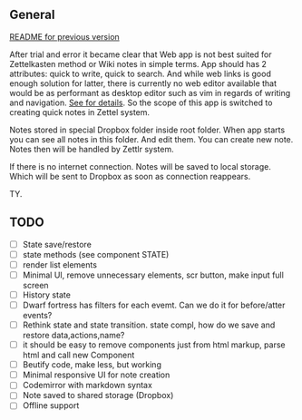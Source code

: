 ## General

[README for previous version](./README-v.0.1.md)

After trial and error it became clear that Web app is not best suited for Zettelkasten
method or Wiki notes in simple terms. App should has 2 attributes: quick to write, quick
to search. And while web links is good enough solution for latter, there is currently no web editor
available that would be as performant as desktop editor such as vim in regards of writing
and navigation. [See for details](https://github.com/B1aZer/ZettNote). So the scope of this app is switched to creating quick notes
in Zettel system.

Notes stored in special Dropbox folder inside root folder. When app starts you can see all
notes in this folder. And edit them. You can create new note. Notes then will be handled
by Zettlr system.

If there is no internet connection. Notes will be saved to local storage. Which will be
sent to Dropbox as soon as connection reappears.

TY.

## TODO

 - [ ] State save/restore
 - [ ] state methods (see component STATE)
 - [ ] render list elements
 - [ ] Minimal UI, remove unnecessary elements, scr button, make input full screen
 - [ ] History state
 - [ ] Dwarf fortress has filters for each evemt. Can we do it for before/atter events?
 - [ ] Rethink state and state transition. state compl, how do we save and restore data,actions,name?
 - [ ] it should be easy to remove components just from html markup, parse html and call
 new Component
 - [ ] Beutify code, make less, but working
 - [ ] Minimal responsive UI for note creation
 - [ ] Codemirror with markdown syntax
 - [ ] Note saved to shared storage (Dropbox)
 - [ ] Offline support
